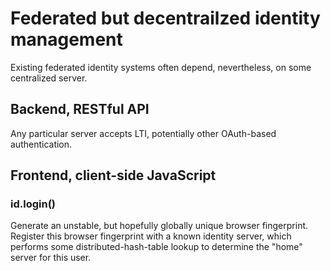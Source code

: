# Federated but decentrailzed identity management

Existing federated identity systems often depend, nevertheless, on
some centralized server.

## Backend, RESTful API

Any particular server accepts LTI, potentially other OAuth-based
authentication.

## Frontend, client-side JavaScript

### id.login()

Generate an unstable, but hopefully globally unique browser
fingerprint.  Register this browser fingerprint with a known identity
server, which performs some distributed-hash-table lookup to determine
the "home" server for this user.